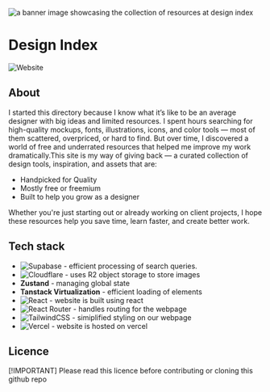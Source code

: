 ![a banner image showcasing the collection of resources at design index](https://designindex.xyz/preview.png)
# Design Index
![Website](https://img.shields.io/website?url=https%3A%2F%2Fdesignindex.xyz&up_message=all%20systems%20normal&up_color=%231F53FF&down_message=we%20are%20currently%20working%20on%20the%20issue&down_color=%23FF1F39&label=status&labelColor=%239625F8)

## About
I started this directory because I know what it’s like to be an average designer with big ideas and limited resources. I spent hours searching for high-quality mockups, fonts, illustrations, icons, and color tools — most of them scattered, overpriced, or hard to find.
But over time, I discovered a world of free and underrated resources that helped me improve my work dramatically.This site is my way of giving back — a curated collection of design tools, inspiration, and assets that are:

* Handpicked for Quality
* Mostly free or freemium
* Built to help you grow as a designer

Whether you're just starting out or already working on client projects, I hope these resources help you save time, learn faster, and create better work.

## Tech stack
* ![Supabase](https://img.shields.io/badge/Supabase-3ECF8E?style=for-the-badge&logo=supabase&logoColor=white) - efficient processing of search queries.
* ![Cloudflare](https://img.shields.io/badge/Cloudflare-F38020?style=for-the-badge&logo=Cloudflare&logoColor=white) - uses R2 object storage to store images
* __Zustand__ - managing global state
* __Tanstack Virtualization__ - efficient loading of elements
* ![React](https://img.shields.io/badge/react-%2320232a.svg?style=for-the-badge&logo=react&logoColor=%2361DAFB)  - website is built using react
* ![React Router](https://img.shields.io/badge/React_Router-CA4245?style=for-the-badge&logo=react-router&logoColor=white) - handles routing for the webpage
* ![TailwindCSS](https://img.shields.io/badge/tailwindcss-%2338B2AC.svg?style=for-the-badge&logo=tailwind-css&logoColor=white) - simiplified styling on our webpage
* ![Vercel](https://img.shields.io/badge/vercel-%23000000.svg?style=for-the-badge&logo=vercel&logoColor=whi) - website is hosted on vercel

## Licence
[!IMPORTANT]
Please read this licence before contributing or cloning this github repo
